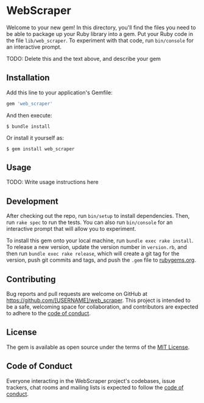 # WebScraper

Welcome to your new gem! In this directory, you'll find the files you need to be able to package up your Ruby library into a gem. Put your Ruby code in the file `lib/web_scraper`. To experiment with that code, run `bin/console` for an interactive prompt.

TODO: Delete this and the text above, and describe your gem

## Installation

Add this line to your application's Gemfile:

```ruby
gem 'web_scraper'
```

And then execute:

    $ bundle install

Or install it yourself as:

    $ gem install web_scraper

## Usage

TODO: Write usage instructions here

## Development

After checking out the repo, run `bin/setup` to install dependencies. Then, run `rake spec` to run the tests. You can also run `bin/console` for an interactive prompt that will allow you to experiment.

To install this gem onto your local machine, run `bundle exec rake install`. To release a new version, update the version number in `version.rb`, and then run `bundle exec rake release`, which will create a git tag for the version, push git commits and tags, and push the `.gem` file to [rubygems.org](https://rubygems.org).

## Contributing

Bug reports and pull requests are welcome on GitHub at https://github.com/[USERNAME]/web_scraper. This project is intended to be a safe, welcoming space for collaboration, and contributors are expected to adhere to the [code of conduct](https://github.com/[USERNAME]/web_scraper/blob/master/CODE_OF_CONDUCT.md).


## License

The gem is available as open source under the terms of the [MIT License](https://opensource.org/licenses/MIT).

## Code of Conduct

Everyone interacting in the WebScraper project's codebases, issue trackers, chat rooms and mailing lists is expected to follow the [code of conduct](https://github.com/[USERNAME]/web_scraper/blob/master/CODE_OF_CONDUCT.md).
